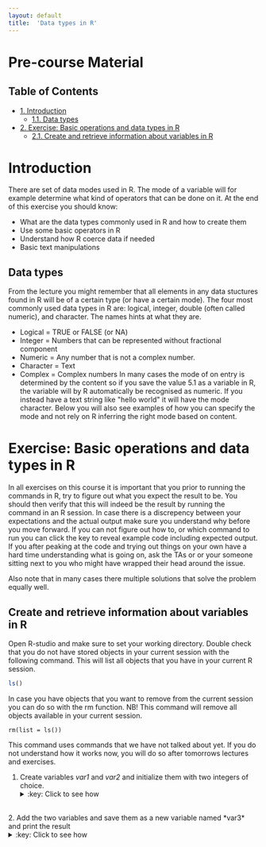 ```yaml
---
layout: default
title:  'Data types in R'
---
```


# Pre-course Material
<div id="table-of-contents">
<h2>Table of Contents</h2>
<div id="text-table-of-contents">
<ul>
<li><a href="#orgheadline2">1. Introduction</a>
<ul>
<li><a href="#orgheadline1">1.1. Data types</a></li>
</ul>
</li>
<li><a href="#orgheadline4">2. Exercise: Basic operations and data types in R</a>
<ul>
<li><a href="#orgheadline3">2.1. Create and retrieve information about variables in R</a></li>
</ul>
</li>
</ul>
</div>
</div>


# Introduction<a id="orgheadline2"></a>

There are set of data modes used in R. The mode of a variable will
for example determine what kind of operators that can be done on it. At the end of
this exercise you should know:

-   What are the data types commonly used in R and how to create them
-   Use some basic operators in R
-   Understand how R coerce data if needed
-   Basic text manipulations

## Data types<a id="orgheadline1"></a>

From the lecture you might remember that all elements in any data
stuctures found in R will be of a certain type (or have a certain
mode). The four most commonly used data types in R are: logical,
integer, double (often called numeric), and character. The names hints
at what they are.

-   Logical = TRUE or FALSE (or NA)
-   Integer = Numbers that can be represented without fractional component
-   Numeric = Any number that is not a complex number.
-   Character = Text
-   Complex = Complex numbers
In many cases the mode of on entry is determined by the content so if
you save the value 5.1 as a variable in R, the variable will by R
automatically be recognised as numeric. If you instead have a text
string like "hello world" it will have the mode character. Below you
will also see examples of how you can specify the mode and not rely on
R inferring the right mode based on content.

# Exercise: Basic operations and data types in R<a id="orgheadline4"></a>

In all exercises on this course it is important that you prior to
running the commands in R, try to figure out what you expect the
result to be. You should then verify that this will indeed be the
result by running the command in an R session. In case there is a
discrepency between your expectations and the actual output make sure
you understand why before you move forward. If you can not figure out
how to, or which command to run you can click the key to reveal
example code including expected output. If you after peaking at the
code and trying out things on your own have a hard time understanding
what is going on, ask the TAs or or your someone sitting next to you
who might have wrapped their head around the issue.

Also note that in many cases there multiple solutions
that solve the problem equally well.

## Create and retrieve information about variables in R<a id="orgheadline3"></a>

Open R-studio and make sure to set your working directory. Double
check that you do not have stored objects in your current session with
the following command. This will list all objects that you have in
your current R session.
```r
ls()
```
In case you have objects that you want to remove from the current
session you can do so with the rm function. NB! This command will
remove all objects available in your current session.

    rm(list = ls())

This command uses commands that we have not talked about yet. If you
do not understand how it works now, you will do so after tomorrows
lectures and exercises.

1.  Create variables *var1* and *var2* and initialize them with two
    integers of choice.
    <details>
	<summary>:key: Click to see how</summary>
	<pre>
	var1 <- 11  
    var2 <- 34  
	</pre>
	</details>
<br>
2.  Add the two variables and save them as a new variable named
    *var3* and print the result
    <details>
	<summary>:key: Click to see how</summary>
	<pre>
	var3 <- var1 + var2   
    var3  
    
	[1] 45  
	</pre>
	</details>
<br>
3.  Check the class, mode and type for var1, var2, var3 and &pi; (is
    found under the variable name pi in R)
    <details>
    <summary>:key: Click to see how</summary>
    <pre>
    mode(var1)  
    class(var1)  
    typeof(var1)  
    mode(var2)  
    class(var2)  
    typeof(var2)  
    mode(var3)  
    class(var3)  
    typeof(var3)  
    mode(pi)  
    class(pi)  
    typeof(pi)  
    
    [1] "numeric"
    [1] "numeric"
    [1] "double"
    [1] "numeric"
    [1] "numeric"  
    [1] "double"  
    [1] "numeric"  
    [1] "numeric"  
    [1] "double"  
    [1] "numeric"  
    [1] "numeric"  
    [1] "double"  
	</pre>
	</details>
<br>
4.  Create two character variables containing a text of choice. 
    -   check  mode, class and type of the first one,
    -   add var1 to it and report the result
    <details>
    <summary>:key: Click to see how</summary>
    <pre>
    text1 <- 'test'  
    text1 + var1  
    Error in text1 + var1 : non-numeric argument to binary operator  
    </pre>
    </details>
<br>
5.  Cast var3 to integer, cast an integer variable to double, cast a
    string to a double.
    <details>
	<summary>:key: Click to see how</summary>
	<pre>
	as.integer(var3)  
    i <- 175  
    as.double(i)  
    as.double(text1)  
    
    [1] 45  
    [1] 175  
    [1] NA  
    Warning message:  
    NAs introduced by coercion  
	</pre>
	</details>
<br>
6.  Report floor and ceiling of &pi; and round &pi; to 3 decimal places.
    <details>
	<summary>:key: Click to see how</summary>
	<pre>
	floor(pi)  
    ceiling(pi)  
    round(pi, digits = 3)  
    
	[1] 3  
    [1] 4  
    [1] 3.142  
	</pre>
	</details>
<br>
7.  Is floor of &pi; an integer?
    <details>
	<summary>:key: Click to see how</summary>
	<pre>	
	is.integer(floor(pi))  
    
	[1] FALSE  
	</pre>
	</details>
<br>
8.  Treat '3.56437' string as number.
    <details>
	<summary>:key: Click to see how</summary>
	<pre>	
	as.numeric('3.56437')  
	</pre>
	</details>
<br>
9.  Divide &infin; by - &infin;
    <details>
	<summary>:key: Click to see how</summary>
	<pre>	
	-Inf/Inf  
    
	[1] NaN  
	</pre>
	</details>
<br>
10.  Create two freely chosen complex numbers. 
     -   Check that they are complex indeed.
     -   Add, multiply and divide one by another.
     -   Add an integer to their sum.
     <details>
	 <summary>:key: Click to see how</summary>
	 <pre>
     c1 <- 23 + 4i  
     c2 <- -15 - 7i  
     is.complex(c1)  
	 is.complex(c2)  
     c1 + c2  
     c1 / c2  
     c1 + c2 + 7  
	 [1] TRUE  
     [1] TRUE  
     [1] 8-3i  
     [1] -1.361314+0.368613i  
     [1] 15-3i  
	 </pre>
	 </details>
<br>
11.  Print a truth table for OR (for three distinct logical values).
     <details>
	 <summary>:key: Click to see how</summary>
	 <pre>	
	 x <- c(NA, FALSE, TRUE)  
     names(x) <- as.character(x)  
     outer(x, x, "|")  
     
	 NA FALSE TRUE  
     NA      NA    NA TRUE  
   	 FALSE   NA FALSE TRUE  
     TRUE  TRUE  TRUE TRUE  
	 </pre>
	 </details>
<br>
12.  Multiply a logical TRUE by a logical FALSE.
     Rise the logical true to the 7-th power.
     <details>
     <summary>:key: Click to see how</summary>
 	 <pre>
	 TRUE * FALSE  
	 T^7  
	[1] 0  
	[1] 1  
	</pre>
	</details>
<br>
13.  Create two character variables containing two verses of your favorite song.  
     -  concatenate the two variables,  
     -  paste the variables with '\*' as separator.  
     -  find if 'and' occurs in the second line,  
     -  substitute a word for another,  
     -  extract substring starting at the 5th character and 5 characters long.  
	 <details>
	 <summary>:key: Click to see how</summary>
	 <pre>	
     line1 <- "Hello darkness my old friend"  
     line2 <- "I've come to talk to you again"  
     paste(line1, line2, sep = "")  
     paste(line1, line2, sep = "*")  
	 grep('and', line2)  
     sub('Hello', 'Goodbye', line1)  
     substr(line1, 5, 5 + 5)  
    
	 [1] "Hello darkness my old friendI've come to talk to you again"  
	 [1] "Hello darkness my old friend*I've come to talk to you again"  
	 integer(0)  
	 [1] "Goodbye darkness my old friend"  
	 [1] "o dark"  
	 </pre>
	 </details>
<br>
